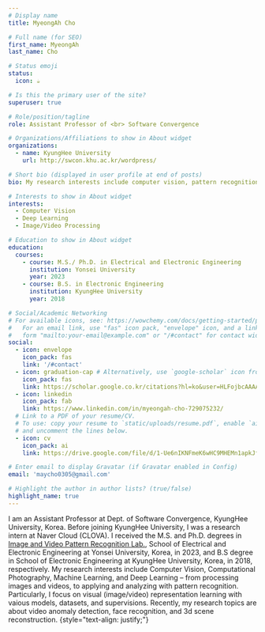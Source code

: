 ```yaml
---
# Display name
title: MyeongAh Cho

# Full name (for SEO)
first_name: MyeongAh
last_name: Cho

# Status emoji
status:
  icon: ☕️

# Is this the primary user of the site?
superuser: true

# Role/position/tagline
role: Assistant Professor of <br> Software Convergence

# Organizations/Affiliations to show in About widget
organizations:
  - name: KyungHee University
    url: http://swcon.khu.ac.kr/wordpress/

# Short bio (displayed in user profile at end of posts)
bio: My research interests include computer vision, pattern recognition and deep learning.

# Interests to show in About widget
interests:
  - Computer Vision
  - Deep Learning
  - Image/Video Processing

# Education to show in About widget
education:
  courses:
    - course: M.S./ Ph.D. in Electrical and Electronic Engineering
      institution: Yonsei University
      year: 2023
    - course: B.S. in Electronic Engineering
      institution: KyungHee University
      year: 2018

# Social/Academic Networking
# For available icons, see: https://wowchemy.com/docs/getting-started/page-builder/#icons
#   For an email link, use "fas" icon pack, "envelope" icon, and a link in the
#   form "mailto:your-email@example.com" or "/#contact" for contact widget.
social:
  - icon: envelope
    icon_pack: fas
    link: '/#contact'
  - icon: graduation-cap # Alternatively, use `google-scholar` icon from `ai` icon pack
    icon_pack: fas
    link: https://scholar.google.co.kr/citations?hl=ko&user=HLFojbcAAAAJ
  - icon: linkedin
    icon_pack: fab
    link: https://www.linkedin.com/in/myeongah-cho-729075232/
  # Link to a PDF of your resume/CV.
  # To use: copy your resume to `static/uploads/resume.pdf`, enable `ai` icons in `params.yaml`,
  # and uncomment the lines below.
  - icon: cv
    icon_pack: ai
    link: https://drive.google.com/file/d/1-Ue6nIKNFmeK6wHC9MHEMn1apkJfep-L/view?usp=sharing

# Enter email to display Gravatar (if Gravatar enabled in Config)
email: 'maycho0305@gmail.com'

# Highlight the author in author lists? (true/false)
highlight_name: true
---
```

I am an Assistant Professor at Dept. of Software Convergence, KyungHee University, Korea. Before joining KyungHee University, I was a research intern at Naver Cloud (CLOVA). I received the M.S. and Ph.D. degrees in [Image and Video Pattern Recognition Lab.](http://mvp.yonsei.ac.kr/), School of Electrical and Electronic Engineering at Yonsei University, Korea, in 2023, and B.S degree in School of Electronic Engineering at KyungHee University, Korea, in 2018, respectively. My research interests include Computer Vision, Computational Photography, Machine Learning, and Deep Learning – from processing images and videos, to applying and analyzing with pattern recognition. Particularly, I focus on visual (image/video) representation learning with vaious models, datasets, and supervisions. Recently, my research topics are about video anomaly detection, face recognition, and 3d scene reconstruction.
{style="text-align: justify;"}
